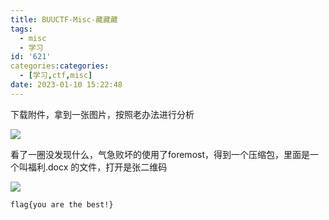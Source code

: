```yaml
---
title: BUUCTF-Misc-藏藏藏
tags:
  - misc
  - 学习
id: '621'
categories:categories:
  - [学习,ctf,misc]
date: 2023-01-10 15:22:48
---
```


下载附件，拿到一张图片，按照老办法进行分析

![](https://pic.niaoluo.top/%E7%BD%91%E7%AB%99%E8%B0%83%E7%94%A8/misc%E9%9C%80%E8%A6%81/%E7%AC%AC%E4%BA%8C%E9%A1%B5/%E8%97%8F%E8%97%8F%E8%97%8F/%E8%97%8F%E8%97%8F%E8%97%8F.jpg)

看了一圈没发现什么，气急败坏的使用了foremost，得到一个压缩包，里面是一个叫福利.docx 的文件，打开是张二维码

![](https://pic.niaoluo.top/%E7%BD%91%E7%AB%99%E8%B0%83%E7%94%A8/misc%E9%9C%80%E8%A6%81/%E7%AC%AC%E4%BA%8C%E9%A1%B5/%E8%97%8F%E8%97%8F%E8%97%8F/%E5%B1%8F%E5%B9%95%E6%88%AA%E5%9B%BE%202023-01-10%20152109.jpg)

```
flag{you are the best!}
```